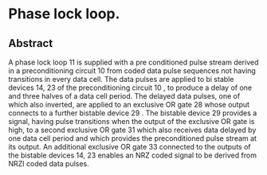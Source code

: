 # Phase lock loop.

## Abstract
A phase lock loop 11 is supplied with a pre conditioned pulse stream derived in a preconditioning circuit 10 from coded data pulse sequences not having transitions in every data cell. The data pulses are applied to bi stable devices 14, 23 of the preconditioning circuit 10 , to produce a delay of one and three halves of a data cell period. The delayed data pulses, one of which also inverted, are applied to an exclusive OR gate 28 whose output connects to a further bistable device 29 . The bistable device 29 provides a signal, having pulse transitions when the output of the exclusive OR gate is high, to a second exclusive OR gate 31 which also receives data delayed by one data cell period and which provides the preconditioned pulse stream at its output. An additional exclusive OR gate 33 connected to the outputs of the bistable devices 14, 23 enables an NRZ coded signal to be derived from NRZI coded data pulses.